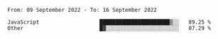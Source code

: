 <!--START_SECTION:waka-->

```text
From: 09 September 2022 - To: 16 September 2022

JavaScript                   ██████████████████████▒░░   89.25 %
Other                        █▓░░░░░░░░░░░░░░░░░░░░░░░   07.29 %
```

<!--END_SECTION:waka-->
